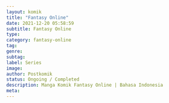 ```yaml
---
layout: komik
title: "Fantasy Online"
date: 2021-12-20 05:58:59
subtitle: Fantasy Online
type: 
category: fantasy-online
tag: 
genre: 
subtag: 
label: Series
image: 
author: Postkomik
status: Ongoing / Completed
description: Manga Komik Fantasy Online | Bahasa Indonesia
meta: 
---
```

